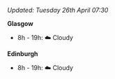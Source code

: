 *Updated: Tuesday 26th April 07:30*

**Glasgow**

* 8h - 19h: :cloud: Cloudy

**Edinburgh**

* 8h - 19h: :cloud: Cloudy
